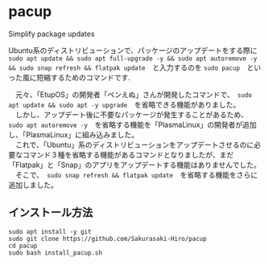 # pacup
Simplify package updates

Ubuntu系のディストリビューションで、パッケージのアップデートをする際に　`sudo apt update && sudo apt full-upgrade -y && sudo apt autoremove -y && sudo snap refresh && flatpak update`　と入力するのを `sudo pacup`　といった風に短縮するためのコマンドです.

　元々、「EtupOS」の開発者「ペンえぬ」さんが開発したコマンドで、　`sudo apt update && sudo apt -y upgrade`　を省略できる機能がありました。<br>　しかし、アップデート後に不要なパッケージが発生することがあるため、　`sudo apt autoremove -y`　を省略する機能を「PlasmaLinux」の開発者が追加し、「PlasmaLinux」に組み込みました。<br>　これで、「Ubuntu」系のディストリビューションをアップデートさせるのに必要なコマンド３種を省略する機能があるコマンドとなりましたが、まだ「Flatpak」と「Snap」のアプリをアップデートする機能はありませんでした。<br>　そこで、　`sudo snap refresh && flatpak update`　を省略する機能をさらに追加しました。

## インストール方法
```
sudo apt install -y git
sudo git clone https://github.com/Sakurasaki-Hiro/pacup
cd pacup
sudo bash install_pacup.sh
```
